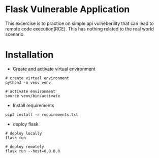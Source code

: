 # Flask Vulnerable Application

This excercise is to practice on simple api vulneberility that can lead to remote code execution(RCE). This has nothing related to the real world scenario.

# Installation

* Create and activate virtual environment
```
# create virtual environment
python3 -m venv venv

# activate environment
source venv/bin/activate
```

* Install requirements
```
pip3 install -r requirements.txt
```

* deploy flask
```
# deploy locally
flask run

# deploy remotely
flask run --host=0.0.0.0
```
